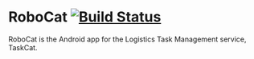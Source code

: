 # RoboCat [![Build Status](https://travis-ci.org/NerdCats/RoboCat.svg?branch=master)](https://travis-ci.org/NerdCats/RoboCat)
RoboCat is the Android app for the Logistics Task Management service, TaskCat. 
